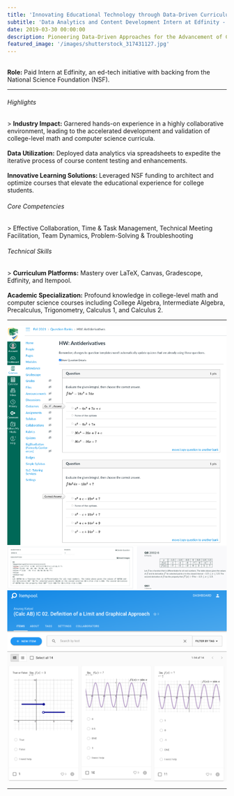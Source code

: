 ```yaml
---
title: 'Innovating Educational Technology through Data-Driven Curriculum Development'
subtitle: 'Data Analytics and Content Development Intern at Edfinity - April 2021 to October 2021'
date: 2019-03-30 00:00:00
description: Pioneering Data-Driven Approaches for the Advancement of College-Level Math and Computer Science Curricula
featured_image: '/images/shutterstock_317431127.jpg'
---
```


<br>
<b>Role:</b> Paid Intern at Edfinity, an ed-tech initiative with backing from the National Science Foundation (NSF).
<hr>
  
<h6> Highlights </h6>
> <b>Industry Impact:</b> Garnered hands-on experience in a highly collaborative environment, leading to the accelerated development and validation of college-level math and computer science curricula.
<br><br> <b>Data Utilization:</b> Deployed data analytics via spreadsheets to expedite the iterative process of course content testing and enhancements.
<br><br> <b>Innovative Learning Solutions: </b> Leveraged NSF funding to architect and optimize courses that elevate the educational experience for college students.

<h6> Core Competencies </h6>
> Effective Collaboration, Time & Task Management, Technical Meeting Facilitation, Team Dynamics, Problem-Solving & Troubleshooting

<h6> Technical Skills </h6>
> <b>Curriculum Platforms:</b> Mastery over LaTeX, Canvas, Gradescope, Edfinity, and Itempool.
<br><br> <b>Academic Specialization:</b> Profound knowledge in college-level math and computer science courses including College Algebra, Intermediate Algebra, Precalculus, Trigonometry, Calculus 1, and Calculus 2.

---


<div class="gallery" data-columns="1">
	<img src="/images/s2.png">
	<img src="/images/s1.png">
	<img src="/images/s3.png">
</div>

---

